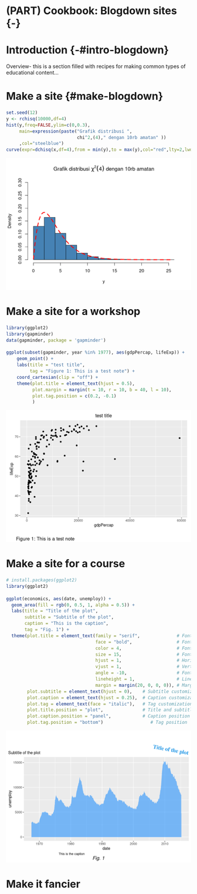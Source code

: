 # (PART) Cookbook: Blogdown sites {-}



# Introduction {-#intro-blogdown}

Overview- this is a section filled with recipes for making common types of educational content...

# Make a site {#make-blogdown}


```r
set.seed(12)
y <- rchisq(10000,df=4)
hist(y,freq=FALSE,ylim=c(0,0.3),
     main=expression(paste("Grafik distribusi ",
                           chi^2,(4)," dengan 10rb amatan" ))
     ,col="steelblue")
curve(expr=dchisq(x,df=4),from = min(y),to = max(y),col="red",lty=2,lwd=3,add=TRUE)
```

<img src="cookbook-blogdown_files/figure-html/unnamed-chunk-2-1.png" width="672" />


# Make a site for a workshop

```r
library(ggplot2)
library(gapminder)
data(gapminder, package = 'gapminder')

ggplot(subset(gapminder, year %in% 1977), aes(gdpPercap, lifeExp)) +
    geom_point() + 
    labs(title = "test title",
         tag = "Figure 1: This is a test note") +
    coord_cartesian(clip = "off") +
    theme(plot.title = element_text(hjust = 0.5),
          plot.margin = margin(t = 10, r = 10, b = 40, l = 10),
          plot.tag.position = c(0.2, -0.1)
          )
```

<img src="cookbook-blogdown_files/figure-html/unnamed-chunk-3-1.png" width="672" />


# Make a site for a course

```r
# install.packages(ggplot2)
library(ggplot2)

ggplot(economics, aes(date, unemploy)) +
  geom_area(fill = rgb(0, 0.5, 1, alpha = 0.5)) + 
  labs(title = "Title of the plot",
       subtitle = "Subtitle of the plot",
       caption = "This is the caption",
       tag = "Fig. 1") + 
  theme(plot.title = element_text(family = "serif",              # Font family
                                  face = "bold",                 # Font face
                                  color = 4,                     # Font color
                                  size = 15,                     # Font size
                                  hjust = 1,                     # Horizontal adjustment
                                  vjust = 1,                     # Vertical adjustment
                                  angle = -10,                   # Font angle
                                  lineheight = 1,                # Line spacing
                                  margin = margin(20, 0, 0, 0)), # Margins (t, r, b, l)
        plot.subtitle = element_text(hjust = 0),    # Subtitle customization
        plot.caption = element_text(hjust = 0.25),  # Caption customization
        plot.tag = element_text(face = "italic"),   # Tag customization
        plot.title.position = "plot",               # Title and subtitle position ("plot" or "panel")
        plot.caption.position = "panel",            # Caption position ("plot" or "panel")
        plot.tag.position = "bottom")                  # Tag position 
```

<img src="cookbook-blogdown_files/figure-html/unnamed-chunk-4-1.png" width="672" />


# Make it fancier

